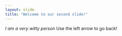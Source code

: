 ```yaml
---
layout: slide
title: "Welcome to our second slide!"
---
```

*I am a very witty person*
Use the left arrow to go back!
